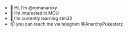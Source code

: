 - 👋 Hi, I’m @romanarxxy
- 👀 I’m interested in MCU
- 🌱 I’m currently learning stm32
- 📫 you can reach me via telegram @AnarchyPokestarz
<!---
romanarxxy/romanarxxy is a ✨ special ✨ repository because its `README.md` (this file) appears on your GitHub profile.
You can click the Preview link to take a look at your changes.
--->
